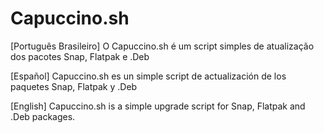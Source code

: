 # Capuccino.sh
[Português Brasileiro]
O Capuccino.sh é um script simples de atualização dos pacotes Snap, Flatpak e .Deb

[Español]
Capuccino.sh es un simple script de actualización de los paquetes Snap, Flatpak y .Deb

[English]
Capuccino.sh is a simple upgrade script for Snap, Flatpak and .Deb packages.
